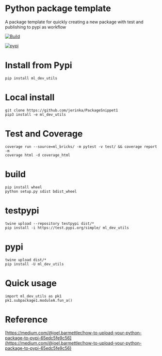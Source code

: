# Python package template
A package template for quickly creating a new package with test and publishing to pypi as workflow

[![Build](https://github.com/jerinka/ml_bricks/actions/workflows/main.yml/badge.svg)](https://github.com/jerinka/ml_bricks/actions/workflows/main.yml)

[![pypi](https://github.com/jerinka/ml_bricks/actions/workflows/python-publish.yml/badge.svg)](https://github.com/jerinka/ml_bricks/actions/workflows/python-publish.yml)

# Install from Pypi
```pip install ml_dev_utils```

# Local install
```git clone https://github.com/jerinka/PackageSnippet1```\
```pip3 install -e ml_dev_utils```

# Test and Coverage
```coverage run --source=ml_bricks/ -m pytest -v test/ && coverage report -m```\
```coverage html -d coverage_html```

# build
```pip install wheel```\
```python setup.py sdist bdist_wheel```

# testpypi
```twine upload --repository testpypi dist/* ```\
```pip install -i https://test.pypi.org/simple/ ml_dev_utils ```

# pypi
```twine upload dist/*```\
```pip install -U ml_dev_utils```

# Quick usage
```import ml_dev_utils as pk1```\
```pk1.subpackage1.moduleA.fun_a()```


# Reference
[https://medium.com/@joel.barmettler/how-to-upload-your-python-package-to-pypi-65edc5fe9c56](https://medium.com/@joel.barmettler/how-to-upload-your-python-package-to-pypi-65edc5fe9c56)









